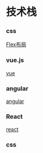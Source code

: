 # 技术栈

### css

 [Flex布局](http://www.ruanyifeng.com/blog/2015/07/flex-grammar.html)

### vue.js

  [vue](https://cn.vuejs.org/)

### angular

  [angular](https://angular.cn/)

### React

  [react](http://www.react-cn.com/)

### css
